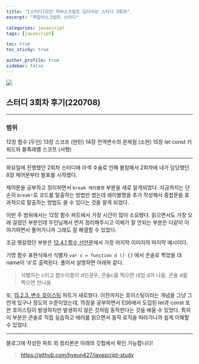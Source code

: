 ```yaml
---
title: "[스터디]모던 자바스크립트 딥다이브 스터디 3회차"
excerpt: "꽉잡아스크립트 스터디"

categories: javascript
tags: [javascript]

toc: true
toc_sticky: true

author_profile: true
sidebar: false
---
```


![](https://velog.velcdn.com/images/hyeun427/post/d329a565-3bef-4b11-a698-7e9e3cdd925b/image.jpg)

## 스터디 3회차 후기(220708)

---

### 범위

12장 함수 (두인)
13장 스코프 (현민)
14장 전역변수의 문제점 (소현)
15장 let const 키워드와 블록레벨 스코프 (서형)

---

화요일에 진행했던 2회차 스터디애 라섹 수술로 인해 불참해서 2회차에 내가 담당했던 8장 제어문부터 발표를 시작했다.

제어문을 공부하고 정리하면서 `break 레이블명` 부분을 새로 알게되었다. 지금까지는 단순히 `break!`로 코드를 탈출하는 방법만 썼는데 레이블명을 추가 작성해서 중첩문을 효과적으로 탈출하는 방법도 쓸 수 있다는 것을 알게 되었다.

이번 주 범위에서는 12장 함수 파트에서 가장 시간이 많이 소요됐다. 읽으면서도 가장 오래 걸렸던 부분인데 두인님께서 먼저 정리해주시고 이해가 잘 안되는 부분은 다같이 이야기하면서 풀어가니까 그래도 잘 해결할 수 있었다.

조금 헷갈렸던 부분은 [12.4.1 함수 선언문](https://github.com/hyeun427/javascript-study/tree/main/12%EC%9E%A5-%ED%95%A8%EC%88%98#1241-%ED%95%A8%EC%88%98-%EC%84%A0%EC%96%B8%EB%AC%B8)에서 가장 마지막 이미지의 마지막 예시이다.

기명 함수 표현식에서 식별자 `var c = function d () {}` 에서 콘솔로 찍었을 대 name이 'd'로 출력된다. 풀어서 설명하면 아래와 같다.

> 식별자는 c이고 함수이름이 d인경우, 콘솔c를 찍으면 네임 d가 나옴. 콘솔 d를 찍으면 안나옴.

또, [15.2.3. 변수 호이스팅](https://kwonkabi.github.io/javascript_study/js-study-day03-15/#1523-%EB%B3%80%EC%88%98-%ED%98%B8%EC%9D%B4%EC%8A%A4%ED%8C%85) 파트가 새로웠다. 이전까지는 호이스팅이라는 개념을 그냥 그런게 있구나 정도의 수준이었는데, 15장을 공부하면서 ES6에서 도입된 let과 const 또한 호이스팅이 발생하지만 발생하지 않은 것처럼 동작한다는 것을 배울 수 있었다. 특히 이 부분은 콘솔로 직접 실습하고 에러를 읽으면서 동작 로직을 따라가니까 쉽게 이해할 수 있었다.

---

블로그에 작성한 파트 외 정리본은 아래의 깃헙에서 확인 가능합니다!

> https://github.com/hyeun427/javascript-study
